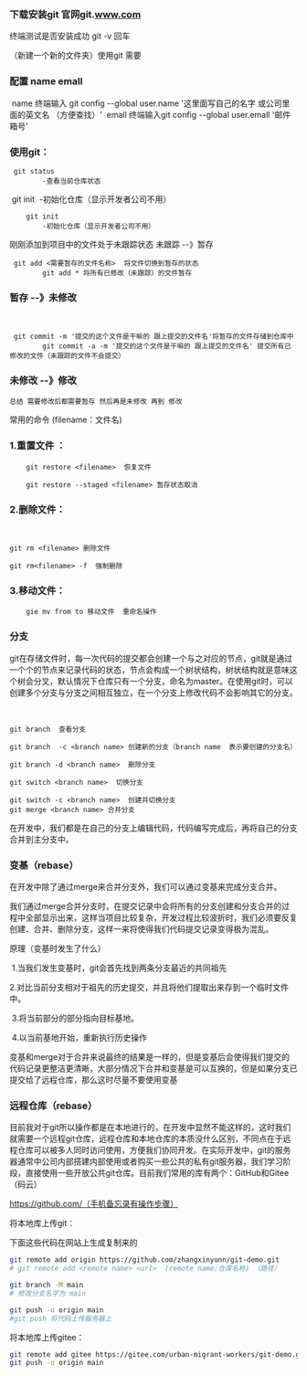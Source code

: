### 下载安装git 官网git.www.com

终端测试是否安装成功 git -v 回车

（新建一个新的文件夹）使用git 需要

### 配置 name emall 

​    name 终端输入 git config --global user.name '这里面写自己的名字 或公司里面的英文名 （方便查找）'
​    emall    终端输入git config --global user.emall '邮件箱号'

### 使用git：

```
 git status
        -查看当前仓库状态
```

​    git init
​        -初始化仓库（显示开发者公司不用）

```
    git init
        -初始化仓库（显示开发者公司不用）
```

刚刚添加到项目中的文件处于未跟踪状态
    未跟踪 --》暂存 

```
 git add <需要暂存的文件名称>  将文件切换到暂存的状态
        git add * 将所有已修改（未跟踪）的文件暂存
```

###     暂存 --》未修改

​    

```
 git commit -m '提交的这个文件是干嘛的 跟上提交的文件名'将暂存的文件存储到仓库中
        git commit -a -m '提交的这个文件是干嘛的 跟上提交的文件名' 提交所有已修改的文件（未跟踪的文件不会提交）
```

###     未修改 --》修改

    总结 需要修改后都需要暂存 然后再是未修改 再到 修改

常用的命令 (filename：文件名)

### 1.重置文件 ：

```
	git restore <filename>  恢复文件

	git restore --staged <filename> 暂存状态取消
```

### 2.删除文件：

​	

```
git rm <filename> 删除文件

git rm<filename> -f  强制删除
```

### 3.移动文件：

```
	gie mv from to 移动文件  重命名操作
```

### 分支

git在存储文件时，每一次代码的提交都会创建一个与之对应的节点，git就是通过一个个的节点来记录代码的状态，节点会构成一个树状结构，树状结构就是意味这个树会分叉，默认情况下仓库只有一个分支，命名为master。在使用git时，可以创建多个分支与分支之间相互独立，在一个分支上修改代码不会影响其它的分支。

​	

```
git branch  查看分支
```

```
git branch  -c <branch name> 创建新的分支（branch name  表示要创建的分支名）

git branch -d <branch name>  删除分支

git switch <branch name>  切换分支

git switch -c <branch name>  创建并切换分支
git merge <branch name> 合并分支
```



在开发中，我们都是在自己的分支上编辑代码，代码编写完成后，再将自己的分支合并到主分支中。

### 变基（rebase）

在开发中除了通过merge来合并分支外，我们可以通过变基来完成分支合并。

我们通过merge合并分支时，在提交记录中会将所有的分支创建和分支合并的过程中全部显示出来，这样当项目比较复杂，开发过程比较波折时，我们必须要反复创建、合并、删除分支，这样一来将使得我们代码提交记录变得极为混乱。

原理（变基时发生了什么）

​	1.当我们发生变基时，git会首先找到两条分支最近的共同祖先

​	2.对比当前分支相对于祖先的历史提交，并且将他们提取出来存到一个临时文件中。

​	3.将当前部分的部分指向目标基地。

​	4.以当前基地开始，重新执行历史操作

变基和merge对于合并来说最终的结果是一样的，但是变基后会使得我们提交的代码记录更整洁更清晰，大部分情况下合并和变基是可以互换的，但是如果分支已提交给了远程仓库，那么这时尽量不要使用变基

### 远程仓库（rebase）

目前我对于git所以操作都是在本地进行的，在开发中显然不能这样的，这时我们就需要一个远程git仓库，远程仓库和本地仓库的本质没什么区别，不同点在于远程仓库可以被多人同时访问使用，方便我们协同开发。在实际开发中，git的服务器通常中公司内部搭建内部使用或者购买一些公共的私有git服务器，我们学习阶段，直接使用一些开放公共git仓库。目前我们常用的库有两个：GitHub和Gitee（码云）

https://github.com/（手机备忘录有操作步骤）

将本地库上传git：

下面这些代码在网站上生成复制来的

```bash
git remote add origin https://github.com/zhangxinyunn/git-demo.git
# git remote add <remote name> <url>  (remote name:仓库名称) （路径）

git branch -M main
# 修改分支名字为 main

git push -u origin main
#git push 将代码上传服务器上
```

将本地库上传gitee：

```bash
git remote add gitee https://gitee.com/urban-migrant-workers/git-demo.git
git push -u origin main
```

